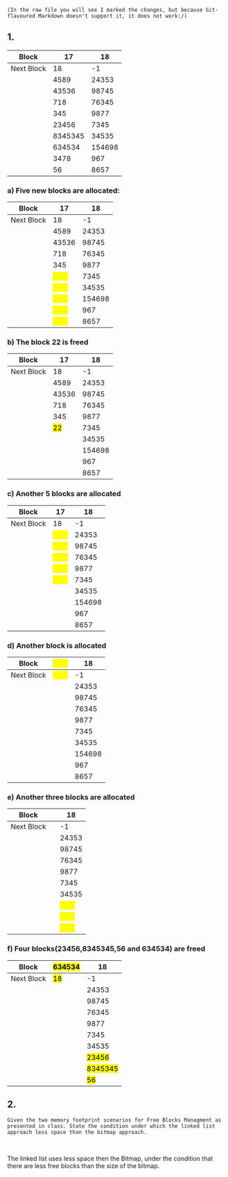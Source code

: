     (In the raw file you will see I marked the changes, but because Git-flavoured Markdown doesn't support it, it does not work:/)

## 1.

| Block      | 17      | 18     |
|------------|---------|--------|
| Next Block | 18      | -1     |
|            | 4589    | 24353  |
|            | 43536   | 98745  |
|            | 718     | 76345  |
|            | 345     | 9877   |
|            | 23456   | 7345   |
|            | 8345345 | 34535  |
|            | 634534  | 154698 |
|            | 3478    | 967    |
|            | 56      | 8657   |

### a)  Five new blocks are allocated:           

| Block      | 17      | 18     |
|------------|---------|--------|
| Next Block | 18      | -1     |
|            | 4589    | 24353  |
|            | 43536   | 98745  |
|            | 718     | 76345  |
|            | 345     | 9877   |
|            |<mark>&nbsp;&nbsp;&nbsp;&nbsp;&nbsp;&nbsp;&nbsp;&nbsp;</mark>| 7345   |
|            |<mark>&nbsp;&nbsp;&nbsp;&nbsp;&nbsp;&nbsp;&nbsp;&nbsp;</mark>| 34535  |
|            |<mark>&nbsp;&nbsp;&nbsp;&nbsp;&nbsp;&nbsp;&nbsp;&nbsp;</mark>| 154698 |
|            |<mark>&nbsp;&nbsp;&nbsp;&nbsp;&nbsp;&nbsp;&nbsp;&nbsp;</mark>| 967    |
|            |<mark>&nbsp;&nbsp;&nbsp;&nbsp;&nbsp;&nbsp;&nbsp;&nbsp;</mark>| 8657   |

### b) The block 22 is freed

| Block      | 17      | 18     |
|------------|---------|--------|
| Next Block | 18      | -1     |
|            | 4589    | 24353  |
|            | 43536   | 98745  |
|            | 718     | 76345  |
|            | 345     | 9877   |
|            |<mark>  22</mark>  | 7345   |
|            || 34535  |
|            || 154698 |
|            || 967    |
|            || 8657   |

### c) Another 5 blocks are allocated

| Block      |17|18|
|------------|---------|--------|
| Next Block |18|-1|
|            |<mark>&nbsp;&nbsp;&nbsp;&nbsp;&nbsp;&nbsp;&nbsp;&nbsp;</mark>| 24353  |
|            |<mark>&nbsp;&nbsp;&nbsp;&nbsp;&nbsp;&nbsp;&nbsp;&nbsp;</mark>| 98745  |
|            |<mark>&nbsp;&nbsp;&nbsp;&nbsp;&nbsp;&nbsp;&nbsp;&nbsp;</mark>| 76345  |
|            |<mark>&nbsp;&nbsp;&nbsp;&nbsp;&nbsp;&nbsp;&nbsp;&nbsp;</mark>| 9877   |
|            |<mark>&nbsp;&nbsp;&nbsp;&nbsp;&nbsp;&nbsp;&nbsp;&nbsp;</mark>| 7345   |
|            ||34535|
|            ||154698|
|            ||967|
|            ||8657|


### d) Another block is allocated

| Block      |<mark>&nbsp;&nbsp;&nbsp;&nbsp;&nbsp;&nbsp;&nbsp;&nbsp;</mark>|18|
|------------|---------|--------|
| Next Block |<mark>&nbsp;&nbsp;&nbsp;&nbsp;&nbsp;&nbsp;&nbsp;&nbsp;</mark>|-1|
|            ||24353|
|            ||98745|
|            ||76345|
|            ||9877|
|            ||7345|
|            ||34535|
|            ||154698|
|            ||967|
|            ||8657|

### e) Another three blocks are allocated

| Block      ||18|
|------------|---------|--------|
| Next Block ||-1|
|            ||24353|
|            ||98745|
|            ||76345|
|            ||9877|
|            ||7345|
|            ||34535|
|            ||<mark>&nbsp;&nbsp;&nbsp;&nbsp;&nbsp;&nbsp;&nbsp;&nbsp;</mark>|
|            ||<mark>&nbsp;&nbsp;&nbsp;&nbsp;&nbsp;&nbsp;&nbsp;&nbsp;</mark>|
|            ||<mark>&nbsp;&nbsp;&nbsp;&nbsp;&nbsp;&nbsp;&nbsp;&nbsp;</mark>|

### f) Four blocks(23456,8345345,56 and 634534) are freed

| Block      |<mark>634534</mark>| 18     |
|------------|---------|--------|
| Next Block |<mark>18</mark>| -1     |
|            ||24353|
|            ||98745|
|            ||76345|
|            ||9877|
|            ||7345|
|            ||34535|
|            ||<mark>23456</mark>|
|            ||<mark>8345345</mark>|
|            ||<mark>56</mark>|


## 2.
    Given the two memory footprint scenarios for Free Blocks Managment as presented in class. State the condition under which the linked list approach less space than the bitmap approach.
<br>

The linked list uses less space then the Bitmap, under the condition that there are less free blocks than the size of the bitmap.
